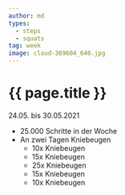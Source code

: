 ```yaml
---
author: md
types:
  - steps
  - squats
tag: week
image: cloud-369604_640.jpg
---
```

# {{ page.title }}
24.05. bis 30.05.2021

- 25.000 Schritte in der Woche
- An zwei Tagen Kniebeugen
  - 10x Kniebeugen
  - 15x Kniebeugen
  - 25x Kniebeugen
  - 15x Kniebeugen
  - 10x Kniebeugen